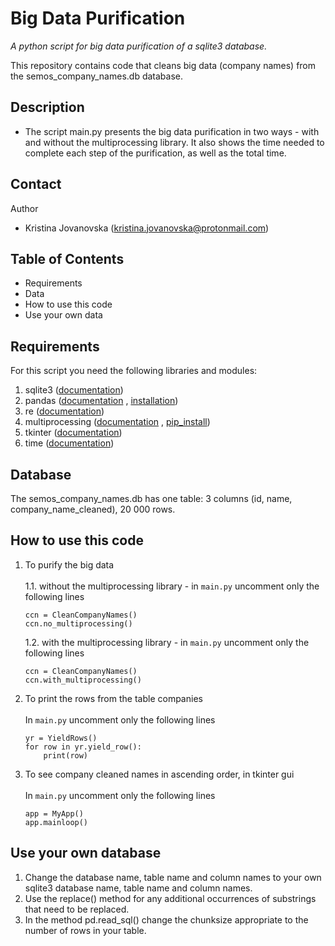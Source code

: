# Big Data Purification 

*A python script for big data purification of a sqlite3 database.*

This repository contains code that cleans big data (company names) from the
semos_company_names.db database.

## Description
* The script main.py presents the big data purification in two ways - with and without
the multiprocessing library. It also shows the time needed to complete each step of 
the purification, as well as the total time.

## Contact
Author
* Kristina Jovanovska (kristina.jovanovska@protonmail.com)

## Table of Contents 
* Requirements
* Data 
* How to use this code 
* Use your own data 

## Requirements
For this script you need the following libraries and modules:

1. sqlite3 ([documentation](https://docs.python.org/3/library/sqlite3.html))
2. pandas ([documentation](https://pandas.pydata.org/docs/user_guide/index.html) \, [installation](https://pandas.pydata.org/docs/getting_started/install.html))
3. re ([documentation](https://docs.python.org/3/library/re.html))
4. multiprocessing ([documentation](https://docs.python.org/3/library/multiprocessing.html) \,  [pip_install](https://pypi.org/project/multiprocessing/))
5. tkinter ([documentation](https://docs.python.org/3/library/tk.html))
6. time ([documentation](https://docs.python.org/3/library/time.html))

## Database
The semos_company_names.db has one table: 3 columns
(id, name, company_name_cleaned), 20 000 rows.

## How to use this code 
1. To purify the big data \
   \
     1.1. without the multiprocessing library - in `main.py` 
     uncomment only the following lines
     ```
     ccn = CleanCompanyNames()
     ccn.no_multiprocessing()
     ```
    1.2. with the multiprocessing library - in `main.py`
     uncomment only the following lines
     ```
     ccn = CleanCompanyNames()
     ccn.with_multiprocessing()
     ```

   
2. To print the rows from the table companies\
   \
   In `main.py` uncomment only the following lines 
   ```
   yr = YieldRows()
   for row in yr.yield_row():
       print(row)
   ```
   
3. To see company cleaned names in ascending order, in tkinter gui\
   \
  In `main.py` uncomment only the following lines 
   ```
   app = MyApp()
   app.mainloop()
   ```

## Use your own database
1. Change the database name, table name and column names
to your own sqlite3 database name, table name and column names.
2. Use the replace() method for any additional occurrences
of substrings that need to be replaced.
3. In the method pd.read_sql() change the chunksize 
appropriate to the number of rows in your table. 